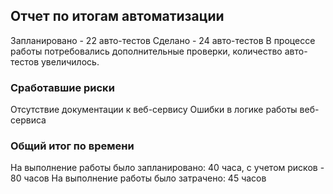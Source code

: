 ## Отчет по итогам автоматизации

Запланировано - 22 авто-тестов
Сделано - 24 авто-тестов
В процессе работы потребовались дополнительные проверки, количество авто-тестов увеличилось.

### Сработавшие риски
Отсутствие документации к веб-сервису
Ошибки в логике работы веб-сервиса

### Общий итог по времени
На выполнение работы было запланировано: 40 часа, с учетом рисков - 80 часов
На выполнение работы было затрачено: 45 часов
